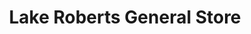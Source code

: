 ---
title: "Lake Roberts General Store"
url: /silver-city/lake-roberts-general-store/
shop: convenience
---